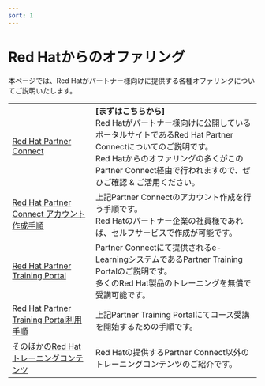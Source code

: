 ```yaml
---
sort: 1
---
```


# Red Hatからのオファリング

本ページでは、Red Hatがパートナー様向けに提供する各種オファリングについてご説明いたします。

<table>
  <tr>
    <!--- タイトル --->
    <td>
      <a href="
        https://rh-open.github.io/offering/about-partner-connect.html
     " target="_blank" rel="noreferrer noopener">
        <!--  ドキュメント名  -->
        Red Hat Partner Connect
      </a>
    </td>
    <!--- 内容 --->
    <td>
        <b>[まずはこちらから]</b><br>
        Red Hatがパートナー様向けに公開しているポータルサイトであるRed Hat Partner Connectについてのご説明です。<br>
        Red Hatからのオファリングの多くがこのPartner Connect経由で行われますので、ぜひご確認 & ご活用ください。
    </td>
  </tr>

  <tr>
    <!--- タイトル --->
    <td>
      <a href="
        https://rh-open.github.io/offering/register-partner-connect.html
     " target="_blank" rel="noreferrer noopener">
        <!--  ドキュメント名  -->
        Red Hat Partner Connect アカウント作成手順
      </a>
    </td>
    <!--- 内容 --->
    <td>
        上記Partner Connectのアカウント作成を行う手順です。<br>
        Red Hatのパートナー企業の社員様であれば、セルフサービスで作成が可能です。
    </td>
  </tr>

<tr>
    <!--- タイトル --->
    <td>
        <a href="
        https://rh-open.github.io/offering/about-ptp.html
     " target="_blank" rel="noreferrer noopener">
        <!--  ドキュメント名  -->
        Red Hat Partner Training Portal
      </a>
    </td>
    <!--- 内容 --->
    <td>
        Partner Connectにて提供されるe-LearningシステムであるPartner Training Portalのご説明です。<br>
        多くのRed Hat製品のトレーニングを無償で受講可能です。
    </td>
  </tr>

<tr>
    <!--- タイトル --->
    <td>
        <a href="
        https://rh-open.github.io/offering/usage-ptp.html
     " target="_blank" rel="noreferrer noopener">
        <!--  ドキュメント名  -->
        Red Hat Partner Training Portal利用手順
      </a>
    </td>
    <!--- 内容 --->
    <td>
        上記Partner Training Portalにてコース受講を開始するための手順です。
    </td>
  </tr>

<tr>
    <!--- タイトル --->
    <td>
        <a href="
        https://rh-open.github.io/offering/others.html
     " target="_blank" rel="noreferrer noopener">
        <!--  ドキュメント名  -->
        そのほかのRed Hatトレーニングコンテンツ
      </a>
    </td>
    <!--- 内容 --->
    <td>
        Red Hatの提供するPartner Connect以外のトレーニングコンテンツのご紹介です。<br>
    </td>
  </tr>

</table>
